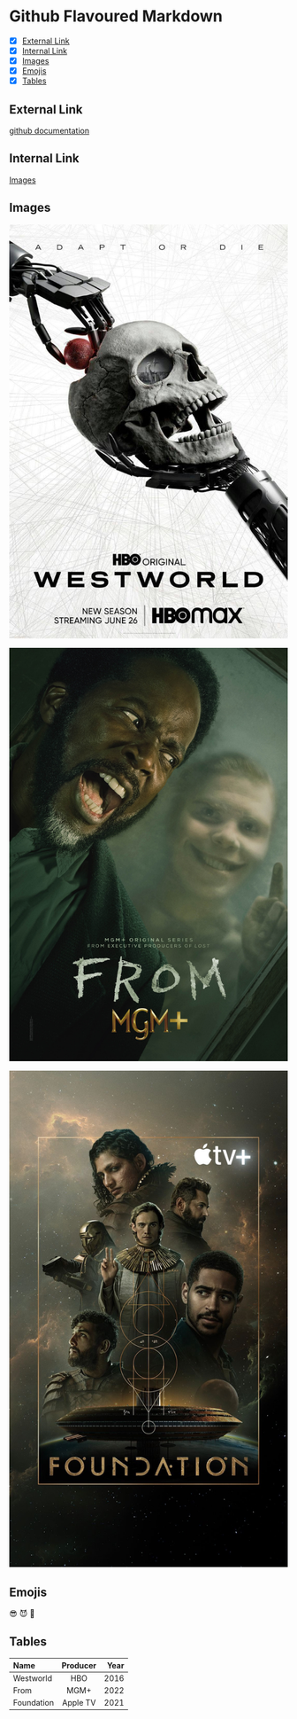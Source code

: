 # **Github Flavoured Markdown**

- [x] [External Link](##_External_Link)
- [x] [Internal Link](##_Internal_Link )
- [x] [Images](##_Images )
- [x] [Emojis](##_Emojis)
- [x] [Tables](##_Tables)

## External Link

[github documentation](https://help.github.com/en)

## Internal Link 

[Images](/images)

## Images 

[![Westworld image](/images/MV5BZDg1OWRiMTktZDdiNy00NTZlLTg2Y2EtNWRiMTcxMGE5YTUxXkEyXkFqcGdeQXVyMTM2MDY0OTYx._V1_.jpg)](https://youtu.be/kEkZdgWu7mM?si=jsaEAky7VfnSDLGI)

[![From image](/images/MV5BNDQxOGI4ZjItM2NhZC00Y2FhLWEwZTAtZTc2MmJmNzY1MjViXkEyXkFqcGdeQXVyMDA4NzMyOA@@._V1_.jpg)](https://youtu.be/pDHqAj4eJcM?si=_imfeZj6MOzav9_W)

[![Foundation image](/images/370smov2e4v71.jpg)](https://youtu.be/X4QYV5GTz7c?si=BfLbO5T5rnoMD85L)

## Emojis 

😎 😈 👻 

## Tables 

| Name | Producer | Year |
| :---- | :----: | ----: |
| Westworld | HBO | 2016 |
| From | MGM+ | 2022 |
| Foundation | Apple TV | 2021 |
